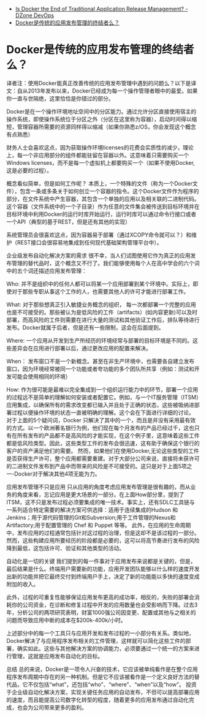

* [Is Docker the End of Traditional Application Release Management? - DZone DevOps ](https://dzone.com/articles/is-docker-the-end-of-traditional-application-relea)
* [Docker是传统的应用发布管理的终结者么？ ](http://geek.csdn.net/news/detail/235429)

# Docker是传统的应用发布管理的终结者么？

译者注：使用Docker能真正改善传统的应用发布管理中遇到的问题么？以下是译文：自从2013年发布以来，Docker已经成为每一个操作管理者眼中的最爱。如果你一直与世隔绝，这里恰恰是你错过的部分。

Docker是在一个操作环境地址空间中的分区能力。通过允许分区直接使用宿主的操作系统，即使操作系统位于分区之外（分区在这里称为容器），启动时间得以缩短，管理容器所需要的资源同样得以缩减（如果你熟悉z/OS，你会发现这个概念有点熟悉） 

财务人士会喜欢这点，因为获取操作环境licenses的花费会实质性的减少，理论上，每一个非应用部分的组件都能驻留在容器以外。这意味着只需要购买一个Windows licenses，而不是每一个虚拟机上都要购买一个（如果不使用Docker,这是必要的过程）。

概念看似简单，但是如何工作呢？
本质上，一个特殊的文件（称为一个Docker文件），包含一条或多条关于如何创立一个容器的指令。这个Docker文件作为程序的部分，在文件系统中产生容器，其包含一个单独的应用以及相关联的二进制代码。这个容器（文件系统中的一个子目录）作为任意的文件集会被传送到目标环境并在目标环境中利用Docker的运行时库开始运行，运行时库可以通过命令行接口或者一个API（典型的基于REST，但是还有其他的实现） 

系统管理员会很喜欢这点，因为容器易于部署（通过XCOPY命令就可以？）和维护（REST接口会很容易地集成到任何现代基础架构管理平台中）。

企业级发布自动化解决方案的需求
很不幸，当人们试图使用它作为真正的应用发布管理的替代品时，这个概念又不行了。我们能够使用每个人在高中学会的六个词中的五个词还描述应用发布管理：

Who: 并不是组织中的任何人都可以将某一个应用部署到某个环境中。实际上，即使对于那些专职从事这个工作的人，也需要其他人的许可才能进行部署工作。

What: 对于那些想真正引入敏捷业务概念的组织， 
每一次都部署一个完整的应用也是不可接受的。那些被认为是低风险的工件（artifacts）(如内容更新)可以及时部署，而高风险的工件则需要在进行大量的测试和其他验证工作后，排队等待进行发布。Docker就属于后者，但是还有一些限制，这会在后面提到。

Where: 一个应用从开发到生产所经历的环境经常与部署的目标环境是不同的。这些差异会在应用进行部署以后，通过更改应用的配置来解决。

When： 发布窗口不是一个新概念。甚至在非生产环境中，也需要各自建立发布窗口，因为环境经常被同一个功能或者夸功能的多个团队所共享（例如：测试和开发可能会使用相同的环境）

How: 作为很可能是最难以完全集成到一个组织运行能力中的环节，部署一个应用的过程远不是简单的理解如何安装或者配置它。例如，与一个IT服务管理（ITSM）应用集成，以确保所有的需求改变都已输入并且处于正确的状态，这些被吸纳进部署过程以便操作环境的状态一直被明确的理解。这个会在下面进行详细的讨论。 
对于上面的5个疑问词，Docker 只解决了其中的一个，而且是并没有采用最有效的方式。以一个欧洲著名银行为例，他们现在每个月发布的产品已经过千，这也只有在所有发布的产品都不是高风险的才能实现，在这个例子里，这意味着这些工件都是低风险类型。因此，这些类型工件的发布会很迅速，这有助于确保这个银行的客户的资产满足他们的需要。 
然而，如果他们在使用Docker,无论这些类型的工件是否获得生产许可，整个应用都需要重建。对于大部分公司来说，直接将未获许可的二进制文件发布到产品中而带来的风险是不可接受的。这只是对于上面5项之一-Docker对于解决其他4项无能为力。

应用发布管理不只是应用
只从应用的角度考虑应用发布管理是很有趣的，而从业务的角度来看，忘记应用是更大场景的一部分。在上面How部分里，提到了ITSM，这不只是发布过程必须要集成的唯一技术。事实上，还有SDLC工具链与一系列适合特定需要的解决方案可供选择：适用于连续集成的Hudson 和Jenkins；用于源代码管理的Git和Subversion;用于工件管理的Nexus和Artifactory;用于配置管理的 Chef 和 Puppet 等等。 
此外，在应用的生命周期中，发布应用的过程通常包括针对这过程的治理，但是这却不是该过程的一部分。然而，这些构建应用所要经历的阶段都是必要的，这可以将高节奏进行发布的风险降到最低，这包括许可、验证和其他类型的活动。

自动化是一切的关键
我们提到的每一件事对于应用发布来说都是关键的，但是，最后结果是什么。终端用户需要新的功能，应用开发团队能够以什么样的速度开发出新的功能并把它最终交付到终端用户手上，决定了新的功能能以多快的速度变成附加的收入。

此外，过程的可重复性能够保证应用发布更高的成功率，相反的，失败的部署会消耗你的公司资金，在诊断和修复过程中开发的应用数量也会受影响而下降。过去3年，分析公司的两项研究表明，财富1000强公司因变更、配置或其他与之相关的问题而导致应用中断的成本在$200k-400k/小时。

上述部分中的每一个工具只与应用开发和发布过程的一小部分有关系。类似地，Docker解决了与应用程序发布相关的工件管理，这样就可以简化这些工件的部署，确实如此。这些与其他解决方案的协调能力，必须要通过一个统一的方案来进行管理，这就是应用发布自动化的目标。

总结
总的来说，Docker是一项令人兴奋的技术，它应该被单纯看作是在整个应用程序发布周期中存在的另一种机制。但是它不应该被看作是一个定义良好方法的替代品，它不仅包括“what”，还包括“who”、“where”、“when”以及“how”。 
投资于企业级自动化解决方案，实现关键任务应用的自动发布，不但可以提高部署应用的速度，而且能提高公司数字化转型的程度，随着更多的应用发布通过自动化完成，也会为公司带来更多的盈利。
